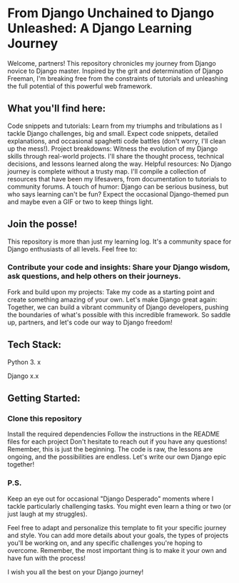 # From Django Unchained to Django Unleashed: A Django Learning Journey
Welcome, partners!  This repository chronicles my journey from Django novice to Django master. Inspired by the grit and determination of Django Freeman, I'm breaking free from the constraints of tutorials and unleashing the full potential of this powerful web framework.

## What you'll find here:

Code snippets and tutorials: Learn from my triumphs and tribulations as I tackle Django challenges, big and small. Expect code snippets, detailed explanations, and occasional spaghetti code battles (don't worry, I'll clean up the mess!).
Project breakdowns: Witness the evolution of my Django skills through real-world projects. I'll share the thought process, technical decisions, and lessons learned along the way.
Helpful resources: No Django journey is complete without a trusty map. I'll compile a collection of resources that have been my lifesavers, from documentation to tutorials to community forums.
A touch of humor: Django can be serious business, but who says learning can't be fun? Expect the occasional Django-themed pun and maybe even a GIF or two to keep things light.

## Join the posse!

This repository is more than just my learning log. It's a community space for Django enthusiasts of all levels. Feel free to:

### Contribute  your code and insights: Share your Django wisdom, ask questions, and help others on their journeys.
Fork and build upon my projects: Take my code as a starting point and create something amazing of your own.
Let's make Django great again: Together, we can build a vibrant community of Django developers, pushing the boundaries of what's possible with this incredible framework.
So saddle up, partners, and let's code our way to Django freedom!

## Tech Stack:

Python 3. x

Django x.x

## Getting Started:

###  Clone this repository
Install the required dependencies
Follow the instructions in the README files for each project
Don't hesitate to reach out if you have any questions!
Remember, this is just the beginning. The code is raw, the lessons are ongoing, and the possibilities are endless. Let's write our own Django epic together!

### P.S. 
Keep an eye out for occasional "Django Desperado" moments where I tackle particularly challenging tasks. You might even learn a thing or two (or just laugh at my struggles).

Feel free to adapt and personalize this template to fit your specific journey and style. You can add more details about your goals, the types of projects you'll be working on, and any specific challenges you're hoping to overcome. Remember, the most important thing is to make it your own and have fun with the process!

I wish you all the best on your Django journey!
